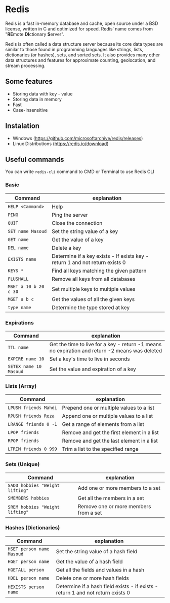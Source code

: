 # Redis

Redis is a fast in-memory database and cache, open source under a BSD license, written in C and optimized for speed.
Redis’ name comes from "**RE**mote **DI**ctionary **S**erver".

Redis is often called a data structure server because its core data types are similar to those found in programming
languages like strings, lists, dictionaries (or hashes), sets, and sorted sets. It also provides many other data
structures and features for approximate counting, geolocation, and stream processing.

## Some features

- Storing data with key - value
- Storing data in memory
- Fast
- Case-insensitive

## Instalation

- Windows (https://github.com/microsoftarchive/redis/releases)
- Linux Distributions (https://redis.io/download)

## Useful commands

You can write `redis-cli` command to CMD or Terminal to use Redis CLI

### Basic

| Command               | explanation                                                                  |
|-----------------------|------------------------------------------------------------------------------|
| `HELP <Cammand>`      | Help                                                                         |
| `PING`                | Ping the server                                                              |
| `QUIT`                | Close the connection                                                         |
| `SET name Masoud`     | Set the string value of a key                                                |
| `GET name`            | Get the value of a key                                                       |
| `DEL name`            | Delete a key                                                                 |
| `EXISTS name`         | Determine if a key exists - If exists key - return 1 and not return exists 0 |
| `KEYS *`              | Find all keys matching the given pattern                                     |
| `FLUSHALL`            | Remove all keys from all databases                                           |
| `MSET a 10 b 20 c 30` | Set multiple keys to multiple values                                         |
| `MGET a b c`          | Get the values of all the given keys                                         |
| `type name`           | Determine the type stored at key                                             |

### Expirations

| Command                | explanation                                                                                     |
|------------------------|-------------------------------------------------------------------------------------------------|
| `TTL name`             | Get the time to live for a key - return -1 means no expiration and return -2 means was deleted  |
| `EXPIRE name 10`       | Set a key's time to live in seconds                                                             |
| `SETEX name 10 Masoud` | Set the value and expiration of a key                                                           |

### Lists (Array)

| Command               | explanation                                |
|-----------------------|--------------------------------------------|
| `LPUSH friends Mahdi` | Prepend one or multiple values to a list   |
| `RPUSH friends Reza`  | Append one or multiple values to a list    |
| `LRANGE friends 0 -1` | Get a range of elements from a list        |
| `LPOP friends`        | Remove and get the first element in a list |
| `RPOP friends`        | Remove and get the last element in a list  |
| `LTRIM friends 0 999` | Trim a list to the specified range         |

### Sets (Unique)

| Command                         | explanation                              |
|---------------------------------|------------------------------------------|
| `SADD hobbies "Weight lifting"` | Add one or more members to a set         |
| `SMEMBERS hobbies`              | Get all the members in a set             |
| `SREM hobbies "Weight lifting"` | Remove one or more members from a set    |

### Hashes (Dictionaries)

| Command                   | explanation                                                                       |
|---------------------------|-----------------------------------------------------------------------------------|
| `HSET person name Masoud` | Set the string value of a hash field                                              |
| `HGET person name`        | Get the value of a hash field                                                     |
| `HGETALL person`          | Get all the fields and values in a hash                                           |
| `HDEL person name`        | Delete one or more hash fields                                                    |
| `HEXISTS person name`     | Determine if a hash field exists - if exists - return 1 and not return  exists 0  |
